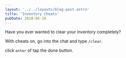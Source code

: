 ```yaml
---
layout: '../../layouts/blog-post.astro'
title: 'Inventory Cheats'
pubDate: 2018-06-28
---
```


Have you ever wanted to clear your inventory completely?

With cheats on, go into the chat and type `/clear`.

click `enter` of tap the done button.
